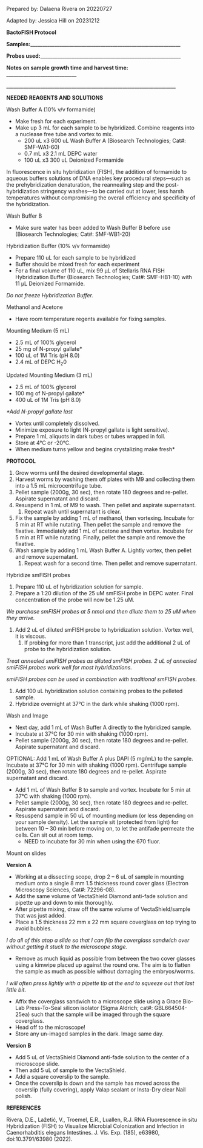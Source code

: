 ﻿Prepared by: Dalaena Rivera on 20220727

Adapted by: Jessica Hill on 20231212

**BactoFISH Protocol**

**Samples:**\_\_\_\_\_\_\_\_\_\_\_\_\_\_\_\_\_\_\_\_\_\_\_\_\_\_\_\_\_\_\_\_\_\_\_\_\_\_\_\_\_\_\_\_\_\_\_\_\_\_\_\_\_\_\_\_\_\_\_\_\_\_

**Probes used:**\_\_\_\_\_\_\_\_\_\_\_\_\_\_\_\_\_\_\_\_\_\_\_\_\_\_\_\_\_\_\_\_\_\_\_\_\_\_\_\_\_\_\_\_\_\_\_\_\_\_\_\_\_\_\_\_\_\_

**Notes on sample growth time and harvest time:** \_\_\_\_\_\_\_\_\_\_\_\_\_\_\_\_\_\_\_\_\_\_\_\_\_\_\_\_\_

\_\_\_\_\_\_\_\_\_\_\_\_\_\_\_\_\_\_\_\_\_\_\_\_\_\_\_\_\_\_\_\_\_\_\_\_\_\_\_\_\_\_\_\_\_\_\_\_\_\_\_\_\_\_\_\_\_\_\_\_\_\_\_\_\_\_\_\_\_\_


**NEEDED REAGENTS AND SOLUTIONS**

Wash Buffer A (10% v/v formamide)

- Make fresh for each experiment. 
- Make up 3 mL for each sample to be hybridized. Combine reagents into a nuclease free tube and vortex to mix. 
  - 200 uL x3 600 uL Wash Buffer A (Biosearch Technologies; Cat#: SMF-WA1-60) 
  - 0.7 mL x3 2.1 mL DEPC water
  - 100 uL x3 300 uL Deionized Formamide 



In fluorescence in situ hybridization (FISH), the addition of formamide to aqueous buffers solutions of DNA enables key procedural steps—such as the prehybridization denaturation, the reannealing step and the post-hybridization stringency washes—to be carried out at lower, less harsh temperatures without compromising the overall efficiency and specificity of the hybridization.

Wash Buffer B

- Make sure water has been added to Wash Buffer B before use (Biosearch Technologies; Cat#: SMF-WB1-20) 

Hybridization Buffer (10% v/v formamide)

- Prepare 110 uL for each sample to be hybridized
- Buffer should be mixed fresh for each experiment
- For a final volume of 110 uL, mix 99 µL of Stellaris RNA FISH Hybridization Buffer (Biosearch Technologies; Cat#: SMF-HB1-10) with 11 µL Deionized Formamide. 

*Do not freeze Hybridization Buffer.*

Methanol and Acetone

- Have room temperature regents available for fixing samples.

Mounting Medium (5 mL)

- 2.5 mL of 100% glycerol
- 25 mg of N-propyl gallate\*
- 100 uL of 1M Tris (pH 8.0)
- 2.4 mL of DEPC H<sub>2</sub>0

Updated Mounting Medium (3 mL)

- 2.5 mL of 100% glycerol
- 100 mg of N-propyl gallate\*
- 400 uL of 1M Tris (pH 8.0)


*\*Add N-propyl gallate last*

- Vortex until completely dissolved.
- Minimize exposure to light (N-propyl gallate is light sensitive).
- Prepare 1 mL aliquots in dark tubes or tubes wrapped in foil.
- Store at 4°C or -20°C.
- When medium turns yellow and begins crystalizing make fresh* 


**PROTOCOL**

1. Grow worms until the desired developmental stage. 
1. Harvest worms by washing them off plates with M9 and collecting them into a 1.5 mL microcentrifuge tube.
1. Pellet sample (2000g, 30 sec), then rotate 180 degrees and re-pellet. Aspirate supernatant and discard. 
1. Resuspend in 1 mL of M9 to wash. Then pellet and aspirate supernatant. 
   1. Repeat wash until supernatant is clear.
1. Fix the sample by adding 1 mL of methanol, then vortexing. Incubate for 5 min at RT while nutating. Then pellet the sample and remove the fixative. Immediately add 1 mL of acetone and then vortex. Incubate for 5 min at RT while nutating. Finally, pellet the sample and remove the fixative.
1. Wash sample by adding 1 mL Wash Buffer A. Lightly vortex, then pellet and remove supernatant.
   1. Repeat wash for a second time. Then pellet and remove supernatant. 

Hybridize smFISH probes

1. Prepare 110 uL of hybridization solution for sample. 
1. Prepare a 1:20 dilution of the 25 uM smFISH probe in DEPC water. Final concentration of the probe will now be 1.25 uM. 

*We purchase smFISH probes at 5 nmol and then dilute them to 25 uM when they arrive.* 

1. Add 2 uL of diluted smFISH probe to hybridization solution. Vortex well, it is viscous.
   1. If probing for more than 1 transcript, just add the additional 2 uL of probe to the hybridization solution. 

*Treat annealed smiFISH probes as diluted smFISH probes. 2 uL of annealed smiFISH probes work well for most hybridizations.* 

*smiFISH probes can be used in combination with traditional smFISH probes.*

1. Add 100 uL hybridization solution containing probes to the pelleted sample. 
1. Hybridize overnight at 37°C in the dark while shaking (1000 rpm). 

Wash and Image

- Next day, add 1 mL of Wash Buffer A directly to the hybridized sample. 
- Incubate at 37°C for 30 min with shaking (1000 rpm). 
- Pellet sample (2000g, 30 sec), then rotate 180 degrees and re-pellet. Aspirate supernatant and discard.

OPTIONAL: Add 1 mL of Wash Buffer A plus DAPI (5 mg/mL) to the sample. Incubate at 37°C for 30 min with shaking (1000 rpm). Centrifuge sample (2000g, 30 sec), then rotate 180 degrees and re-pellet. Aspirate supernatant and discard.

- Add 1 mL of Wash Buffer B to sample and vortex. Incubate for 5 min at 37°C with shaking (1000 rpm).
- Pellet sample (2000g, 30 sec), then rotate 180 degrees and re-pellet. Aspirate supernatant and discard.
- Resuspend sample in 50 uL of mounting medium (or less depending on your sample density). Let the sample sit (protected from light) for between 10 – 30 min before moving on, to let the antifade permeate the cells. Can sit out at room temp. 
  - NEED to incubate for 30 min when using the 670 fluor.

Mount on slides

**Version A**

- Working at a dissecting scope, drop 2 – 6 uL of sample in mounting medium onto a single 8 mm 1.5 thickness round cover glass (Electron Microscopy Sciences, Cat#: 72296-08).
- Add the same volume of VectaShield Diamond anti-fade solution and pipette up and down to mix thoroughly. 
- After pipette mixing, draw off the same volume of VectaShield/sample that was just added. 
- Place a 1.5 thickness 22 mm x 22 mm square coverglass on top trying to avoid bubbles. 

*I do all of this atop a slide so that I can flip the coverglass sandwich over without getting it stuck to the microscope stage.*

- Remove as much liquid as possible from between the two cover glasses using a kimwipe placed up against the round one. The aim is to flatten the sample as much as possible without damaging the embryos/worms. 

*I will often press lightly with a pipette tip at the end to squeeze out that last little bit.*

- Affix the coverglass sandwich to a microscope slide using a Grace Bio-Lab Press-To-Seal silicon isolator (Sigma Aldrich; cat#: GBL664504-25ea) such that the sample will be imaged through the square coverglass.
- Head off to the microscope! 
- Store any un-imaged samples in the dark. Image same day.

**Version B**

- Add 5 uL of VectaShield Diamond anti-fade solution to the center of a microscope slide. 
- Then add 5 uL of sample to the VectaShield.
- Add a square coverslip to the sample.
- Once the coverslip is down and the sample has moved across the coverslip (fully covering), apply Valap sealant or Insta-Dry clear Nail polish. 


**REFERENCES**

Rivera, D.E., Lažetić, V., Troemel, E.R., Luallen, R.J. RNA Fluorescence in situ Hybridization (FISH) to Visualize Microbial Colonization and Infection in Caenorhabditis elegans Intestines. J. Vis. Exp. (185), e63980, doi:10.3791/63980 (2022).

